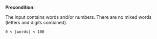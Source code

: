 **Precondition:**

The input contains words and/or numbers. There are no mixed words (letters and digits combined).

```
0 < |words| < 100
```
